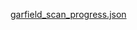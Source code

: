 [garfield_scan_progress.json](https://github.com/user-attachments/files/17005298/garfield_scan_progress.json)
